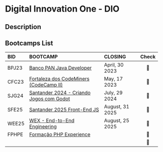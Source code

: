 # Digital Innovation One - DIO

## Description

<Sobre a plataforma>

## Bootcamps List

|BID   |BOOTCAMP                          |CLOSING          | Check                  |
|:--   |:----------                       |:----            | :----:                 |
|BPJ23 |[Banco PAN Java Developer](https://github.com/EBAN-Development/Bootcamps/tree/DIO-Banco-PAN-Java-Developer)|April, 30 2023| :white_square_button:  |
|CFC23 |[Fortaleza dos CodeMiners (CodeCamp II)](https://github.com/EBAN-Development/Bootcamps/tree/DIO-Fortaleza-dos-CodeMiners)|May, 17 2023| :white_square_button: |
|SJG24 |[Santander 2024 - Criando Jogos com Godot](https://github.com/EBAN-Development/Bootcamps/tree/DIO-Santander-2024-Godot)|July, 29 2024| :white_square_button:|
|SFE25 |[Santander 2025 Front-End JS](https://github.com/EBAN-Development/Bootcamps/tree/DIO-Santander-2025-Front-End)|August, 31 2025| :white_square_button:  |
|WEE25 |[WEX - End-to-End Engineering](https://github.com/EBAN-Development/Bootcamps/tree/DIO-WEX-End-to-End-Engineering)|August, 25 2025| :white_square_button:  |
|FPHPE |[Formação PHP Experience](https://github.com/EBAN-Development/Bootcamps/tree/DIO-WEX-End-to-End-Engineering)|                 | :white_square_button:  |
|      |<link da pasta>                   |                 | :white_square_button:  |
